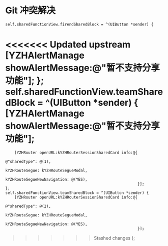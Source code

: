 # Git 冲突解决

    self.sharedFunctionView.firendSharedBlock = ^(UIButton *sender) {
<<<<<<< Updated upstream
        [YZHAlertManage showAlertMessage:@"暂不支持分享功能"];
    };
    self.sharedFunctionView.teamSharedBlock = ^(UIButton *sender) {
        [YZHAlertManage showAlertMessage:@"暂不支持分享功能"];
=======
        [YZHRouter openURL:kYZHRouterSessionSharedCard info:@{
                                                              @"sharedType": @(1),
                                                              kYZHRouteSegue: kYZHRouteSegueModal,
                                                              kYZHRouteSegueNewNavigation: @(YES),
                                                              }];
    };
    self.sharedFunctionView.teamSharedBlock = ^(UIButton *sender) {
        [YZHRouter openURL:kYZHRouterSessionSharedCard info:@{
                                                              @"sharedType": @(2),
                                                              kYZHRouteSegue: kYZHRouteSegueModal,
                                                              kYZHRouteSegueNewNavigation: @(YES),
                                                              }];
>>>>>>> Stashed changes
    };

